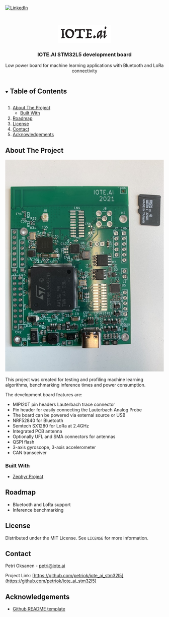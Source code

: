 

[![LinkedIn][linkedin-shield]][linkedin-url]



<!-- PROJECT LOGO -->
<br />
<p align="center">
  <a href="https://github.com/petriok/iote_ai_stm32l5">
    <img src="img/logo.png" alt="IOTE.ai">
  </a>

  <h3 align="center">IOTE.AI STM32L5 development board</h3>

  <p align="center">
    Low power board for machine learning applications with Bluetooth and LoRa connectivity
    <br />
  </p>
</p>



<!-- TABLE OF CONTENTS -->
<details open="open">
  <summary><h2 style="display: inline-block">Table of Contents</h2></summary>
  <ol>
    <li>
      <a href="#about-the-project">About The Project</a>
      <ul>
        <li><a href="#built-with">Built With</a></li>
      </ul>
    </li>
    <li><a href="#roadmap">Roadmap</a></li>
    <li><a href="#license">License</a></li>
    <li><a href="#contact">Contact</a></li>
    <li><a href="#acknowledgements">Acknowledgements</a></li>
  </ol>
</details>



<!-- ABOUT THE PROJECT -->
## About The Project

[![Product Name Screen Shot][product-screenshot]]()

This project was created for testing and profiling machine learning algorithms, benchmarking inference times and power consumption.

The development board features are:
* MIPI20T pin headers Lauterbach trace connector
* Pin header for easily connecting the Lauterbach Analog Probe 
* The board can be powered via external source or USB
* NRF52840 for Bluetooth
* Semtech SX1280 for LoRa at 2.4GHz
* Integrated PCB antenna
* Optionally UFL and SMA connectors for antennas
* QSPI flash
* 3-axis gyroscope, 3-axis accelerometer
* CAN transceiver


### Built With

* [Zephyr Project](https://www.zephyrproject.org/)



<!-- ROADMAP -->
## Roadmap

* Bluetooth and LoRa support
* Inference benchmarking

<!-- LICENSE -->
## License

Distributed under the MIT License. See `LICENSE` for more information.



<!-- CONTACT -->
## Contact

Petri Oksanen - petri@iote.ai

Project Link: [https://github.com/petriok/iote_ai_stm32l5](https://github.com/petriok/iote_ai_stm32l5)



<!-- ACKNOWLEDGEMENTS -->
## Acknowledgements

* [Github README template](https://github.com/othneildrew/Best-README-Template)



<!-- MARKDOWN LINKS & IMAGES -->
<!-- https://www.markdownguide.org/basic-syntax/#reference-style-links -->
[license-shield]: https://img.shields.io/github/license/petriok/repo.svg?style=for-the-badge
[license-url]: https://github.com/petriok/repo/blob/master/LICENSE.txt
[linkedin-shield]: https://img.shields.io/badge/-LinkedIn-black.svg?style=for-the-badge&logo=linkedin&colorB=555
[linkedin-url]: https://linkedin.com/in/petri-oksanen-b7b269b2/
[product-screenshot]: boards/arm/iote_ai_l552ze/doc/img/iote_ai_l552ze.jpg
